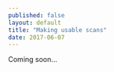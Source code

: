 ```yaml
---
published: false
layout: default
title: "Making usable scans"
date: 2017-06-07
---
```


Coming soon...

